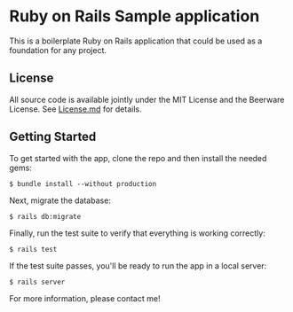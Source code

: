 # Ruby on Rails Sample application

This is a boilerplate Ruby on Rails application that could be used as a foundation for any project.

## License

All source code is available jointly under the MIT License and the Beerware License. See [License.md](License.md) for details.

## Getting Started

To get started with the app, clone the repo and then install the needed gems:

```
$ bundle install --without production
```

Next, migrate the database:

```
$ rails db:migrate
```

Finally, run the test suite to verify that everything is working correctly:

```
$ rails test
```

If the test suite passes, you'll be ready to run the app in a local server:

```
$ rails server
```

For more information, please contact me!
